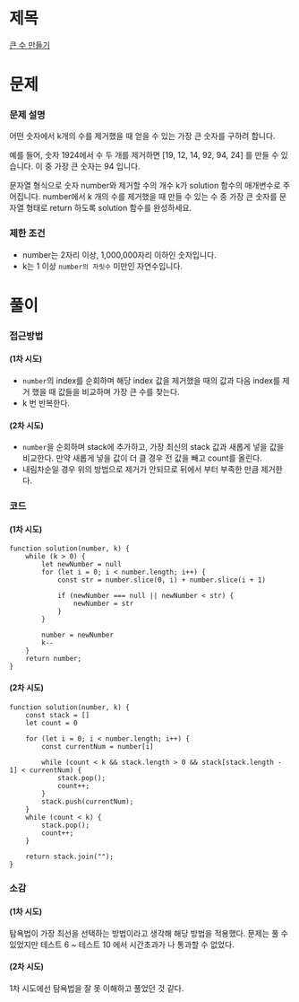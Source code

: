 # 제목

[큰 수 만들기](https://school.programmers.co.kr/learn/courses/30/lessons/42883)

# 문제

### 문제 설명

어떤 숫자에서 k개의 수를 제거했을 때 얻을 수 있는 가장 큰 숫자를 구하려 합니다.

예를 들어, 숫자 1924에서 수 두 개를 제거하면 [19, 12, 14, 92, 94, 24] 를 만들 수 있습니다. 이 중 가장 큰 숫자는 94 입니다.

문자열 형식으로 숫자 number와 제거할 수의 개수 k가 solution 함수의 매개변수로 주어집니다. number에서 k 개의 수를 제거했을 때 만들 수 있는 수 중 가장 큰 숫자를 문자열 형태로 return 하도록 solution 함수를 완성하세요.

### 제한 조건

- number는 2자리 이상, 1,000,000자리 이하인 숫자입니다.
- k는 1 이상 `number의 자릿수` 미만인 자연수입니다.

# 풀이

### 접근방법

#### (1차 시도)

- `number`의 index를 순회하며 해당 index 값을 제거했을 때의 값과 다음 index를 제거 했을 때 값들을 비교하며 가장 큰 수를 찾는다.
- k 번 반복한다.

#### (2차 시도)

- `number`을 순회하며 stack에 추가하고, 가장 최신의 stack 값과 새롭게 넣을 값을 비교한다. 만약 새롭게 넣을 값이 더 클 경우 전 값을 빼고 count를 올린다.
- 내림차순일 경우 위의 방법으로 제거가 안되므로 뒤에서 부터 부족한 만큼 제거한다.

### 코드

#### (1차 시도)

```
function solution(number, k) {
    while (k > 0) {
        let newNumber = null
        for (let i = 0; i < number.length; i++) {
            const str = number.slice(0, i) + number.slice(i + 1)

            if (newNumber === null || newNumber < str) {
                newNumber = str
            }
        }

        number = newNumber
        k--
    }
    return number;
}
```

#### (2차 시도)

```
function solution(number, k) {
    const stack = []
    let count = 0

    for (let i = 0; i < number.length; i++) {
        const currentNum = number[i]

        while (count < k && stack.length > 0 && stack[stack.length - 1] < currentNum) {
            stack.pop();
            count++;
        }
        stack.push(currentNum);
    }
    while (count < k) {
        stack.pop();
        count++;
    }

    return stack.join("");
}
```

### 소감

#### (1차 시도)

탐욕법이 가장 최선을 선택하는 방법이라고 생각해 해당 방법을 적용했다. 문제는 풀 수 있었지만 테스트 6 ~ 테스트 10 에서 시간초과가 나 통과할 수 없었다.

#### (2차 시도)

1차 시도에선 탐욕법을 잘 못 이해하고 풀었던 것 같다.
